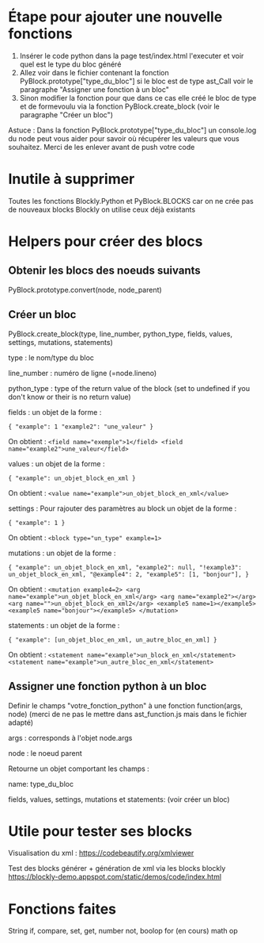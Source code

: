 # Étape pour ajouter une nouvelle fonctions
1. Insérer le code python dans la page test/index.html l'executer et voir quel est le type du bloc généré
2. Allez voir dans le fichier contenant la fonction PyBlock.prototype["type_du_bloc"]
si le bloc est de type ast_Call voir le paragraphe "Assigner une fonction à un bloc"
3. Sinon modifier la fonction pour que dans ce cas elle créé le bloc de type et de formevoulu 
via la fonction PyBlock.create_block (voir le paragraphe "Créer un bloc")

Astuce : Dans la fonction PyBlock.prototype["type_du_bloc"] un console.log du node peut vous aider pour savoir où récupérer les valeurs que vous souhaitez. Merci de les enlever avant de push votre code

# Inutile à supprimer
Toutes les fonctions Blockly.Python et PyBlock.BLOCKS car on ne crée pas
de nouveaux blocks Blockly on utilise ceux déjà existants

# Helpers pour créer des blocs
## Obtenir les blocs des noeuds suivants
PyBlock.prototype.convert(node, node_parent)
## Créer un bloc
PyBlock.create_block(type, line_number, python_type, fields, values, settings, mutations, statements)

type : le nom/type du bloc

line_number : numéro de ligne (=node.lineno)

python_type : type of the return value of the block (set to undefined if you don't know or their is no return value)

fields : un objet de la forme :

`{
    "example": 1
    "example2": "une_valeur"
}`

On obtient : 
`<field name="exemple">1</field>
<field name="example2">une_valeur</field>`

values : un objet de la forme :

`{
    "example": un_objet_block_en_xml
}`

On obtient : `<value name="example">un_objet_block_en_xml</value>`

settings : Pour rajouter des paramètres au block
un objet de la forme :

`{
    "example": 1
}`

On obtient : `<block type="un_type" example=1>`

mutations : un objet de la forme :

`{
    "example": un_objet_block_en_xml,
    "example2": null,
    "!example3": un_objet_block_en_xml,
    "@example4": 2,
    "example5": [1, "bonjour"],
}`

On obtient : 
`<mutation example4=2>
    <arg name="example">un_objet_block_en_xml</arg>
    <arg name="example2"></arg>
    <arg name="">un_objet_block_en_xml2</arg>
    <example5 name=1></example5>
    <example5 name="bonjour"></example5>
</mutation>`

statements : un objet de la forme :

`{
    "example": [un_objet_bloc_en_xml, un_autre_bloc_en_xml]
}`

On obtient : 
`<statement name="example">un_block_en_xml</statement>
<statement name="example">un_autre_bloc_en_xml</statement>`

## Assigner une fonction python à un bloc

Definir le champs "votre_fonction_python" à une fonction function(args, node) (merci de ne pas le mettre dans ast_function.js mais dans le fichier adapté)

args : corresponds à l'objet node.args

node : le noeud parent

Retourne un objet comportant les champs :

name: type_du_bloc

fields, values, settings, mutations et statements: (voir créer un bloc)


# Utile pour tester ses blocks
Visualisation du xml :
https://codebeautify.org/xmlviewer

Test des blocks générer + génération de xml via les blocks blockly
https://blockly-demo.appspot.com/static/demos/code/index.html

# Fonctions faites
String
if, compare, set, get, number
not, boolop
for (en cours)
math op


